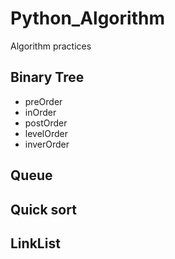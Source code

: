 # Python_Algorithm
Algorithm practices

## Binary Tree

* preOrder
* inOrder
* postOrder
* levelOrder
* inverOrder

## Queue

## Quick sort

## LinkList
